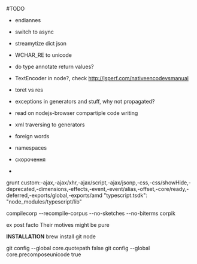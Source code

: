 
#TODO
- endiannes
- switch to async
- streamytize dict json
- WCHAR_RE to unicode
- do type annotate return values?
- TextEncoder in node?, check http://jsperf.com/nativeencodevsmanual
- toret vs res
- exceptions in generators and stuff, why not propagated?
- read on nodejs-browser compartiple code writing
- xml traversing to generators
- foreign words
- namespaces

- скорочення
- <supplied>



grunt custom:-ajax,-ajax/xhr,-ajax/script,-ajax/jsonp,-css,-css/showHide,-deprecated,-dimensions,-effects,-event,-event/alias,-offset,-core/ready,-deferred,-exports/global,-exports/amd
"typescript.tsdk": "node_modules/typescript/lib"

compilecorp --recompile-corpus --no-sketches --no-biterms corpik

<term xml:lang="la">ex post facto</term>
Their motives <emph rend="italics">might</emph> be pure
<div xml:base="http://www.example.org/somewhere.xml">


**INSTALLATION**
brew install git node

git config --global core.quotepath false
git config --global core.precomposeunicode true